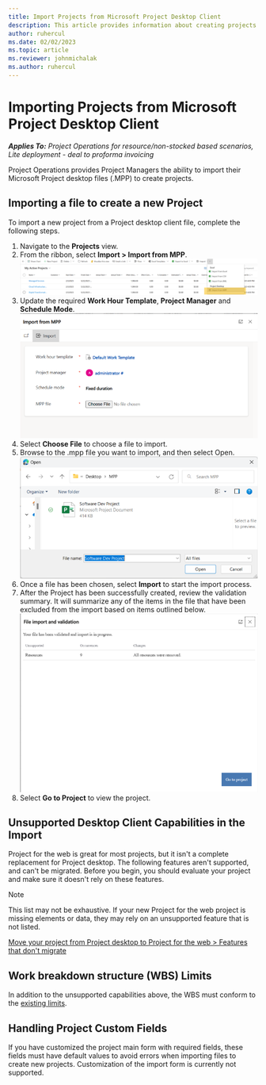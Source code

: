 ```yaml
---
title: Import Projects from Microsoft Project Desktop Client
description: This article provides information about creating projects by importing Project Desktop Files
author: ruhercul
ms.date: 02/02/2023
ms.topic: article
ms.reviewer: johnmichalak
ms.author: ruhercul
---
```


# Importing Projects from Microsoft Project Desktop Client

_**Applies To:** Project Operations for resource/non-stocked based scenarios, Lite deployment - deal to proforma invoicing_

Project Operations provides Project Managers the ability to import their Microsoft Project desktop files (.MPP) to create projects.  

## Importing a file to create a new Project
To import a new project from a Project desktop client file, complete the following steps.

1. Navigate to the **Projects** view.
1. From the ribbon, select **Import > Import from MPP**.
![Screenshot of the My active projects list](media/importribbonaction.png)
1. Update the required **Work Hour Template**, **Project Manager** and **Schedule Mode**.
![Screenshot example of the Import from MPP dialog](media/importdialog.png)
1. Select **Choose File** to choose a file to import.
1. Browse to the .mpp file you want to import, and then select Open.
![Screenshot the File open dialog](media/filebrowser.png)
1. Once a file has been chosen, select **Import** to start the import process.
1. After the Project has been successfully created, review the validation summary.  It will summarize any of the items in the file that have been excluded from the import based on items outlined below.
![Screenshot example of File import and validataion dialog](media/importsummary.png)
1. Select **Go to Project** to view the project.

## Unsupported Desktop Client Capabilities in the Import
Project for the web is great for most projects, but it isn't a complete replacement for Project desktop. The following features aren't supported, and can't be migrated. Before you begin, you should evaluate your project and make sure it doesn't rely on these features.

> [!Note] 
> This list may not be exhaustive. If your new Project for the web project is missing elements or data, they may rely on an unsupported feature that is not listed.

[Move your project from Project desktop to Project for the web > Features that don't migrate](https://support.microsoft.com/office/move-your-project-from-project-desktop-to-project-for-the-web-143ab391-002e-451a-aedb-3b6fa1f6ab8b#:~:text=1%20Download%20the%20required%20PowerShell%20commands.%202%20Find,Your%20instance%20ID%20with%20the%20ID%20you%20looked)


## Work breakdown structure (WBS) Limits
In addition to the unsupported capabilities above, the WBS must conform to the [existing limits](create-wbs#project-limitations.md).

## Handling Project Custom Fields
If you have customized the project main form with required fields, these fields must have default values to avoid errors when importing files to create new projects. Customization of the import form is currently not supported.
